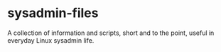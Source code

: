 # sysadmin-files

A collection of information and scripts, short and to the point, useful in everyday Linux sysadmin life.


